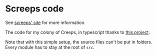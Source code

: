 # Screeps code

See [screeps' site](https://screeps.com/) for more information.

The code for my colony of Creeps, in typescript thanks to [this project](https://github.com/screepers/typed-screeps).

Note that with this simple setup, the source files can't be put in folders. Every module has to stay at the root of `src`.
